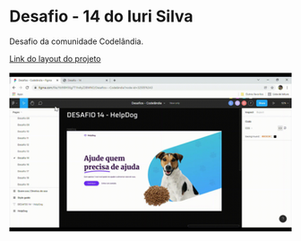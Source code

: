 <h1>Desafio - 14 do Iuri Silva</h1>
<p>Desafio da comunidade Codelândia.</p>
<a href="https://www.figma.com/file/Yb9IBH56g7T1hdIyZ3BMNO/Desafios---Codel%C3%A2ndia?node-id=32505%3A3">Link do layout do projeto</a>
<br>
<br>
<img src="img/desafio-14.gif">